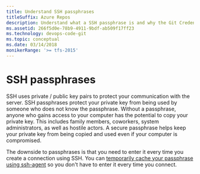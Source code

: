 ```yaml
---
title: Understand SSH passphrases
titleSuffix: Azure Repos
description: Understand what a SSH passphrase is and why the Git Credential Manager for Windows needs it.
ms.assetid: 266f5d0e-78b9-4911-9bdf-ab509f17ff23
ms.technology: devops-code-git 
ms.topic: conceptual
ms.date: 03/14/2018
monikerRange: '>= tfs-2015'
---
```



# SSH passphrases

SSH uses private / public key pairs to protect your communication with the server. 
SSH passphrases protect your private key from being used by someone who does not know the passphrase. 
Without a passphrase, anyone who gains access to your computer has the potential to copy your private key. This includes family members, coworkers, system administrators, as well as hostile actors. 
A secure passphrase helps keep your private key from being copied and used even if your computer is compromised.

The downside to passphrases is that you need to enter it every time you create a connection using SSH.
You can [temporarily cache your passphrase using ssh-agent](use-ssh-keys-to-authenticate.md#questions-and-troubleshooting) so you don't have to enter it every time you connect.

